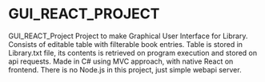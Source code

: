 # GUI_REACT_PROJECT
GUI_REACT_Project Project to make Graphical User Interface for Library.
Consists of editable table with filterable book entries.
Table is stored in Library.txt file, its contents is retrieved on program execution and stored on api requests.
Made in C# using MVC approach, with native React on frontend.
There is no Node.js in this project, just simple webapi server.
